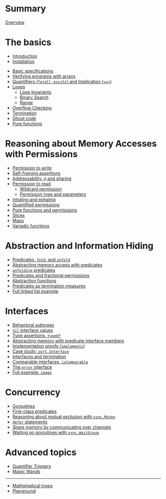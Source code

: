 # Summary

[Overview](./overview.md)

# The basics
- [Introduction]()
- [Installation]()
<!-- - [Getting started]() -->
- [Basic specifications](./01/basic-specs.md)
  <!-- - [`assert` and `assume`](./assert-assume.md) -->
  <!-- - [requires, ensures, and preserves](./requires-ensures.md)-->
- [Verifying programs with arrays](./01/basic-array.md)
- [Quantifiers (`forall`, `exists`) and Implication (`==>`)](./01/quantifier.md)
- [Loops](./01/loops.md)
  - [Loop Invariants](./01/loops-invariant.md)
  - [Binary Search](./01/loops-binarysearch.md)
  - [Range](./01/loops-range.md)
- [Overflow Checking](./01/overflow.md)
- [Termination](./01/termination.md)
- [Ghost code](./01/ghost.md)
- [Pure functions](./01/pure.md)

# Reasoning about Memory Accesses with Permissions
- [Permission to write](./02/permission-write.md)
- [Self-framing assertions](./02/self-framing.md)
- [Addressability, `@` and sharing](./02/addressable.md)
- [Permission to read](./02/fractional-permissions.md)
  - [Wildcard permission](./02/wildcard-permission.md)
  - [Permission type and parameters](./02/permission-type.md)
- [Inhaling and exhaling](./02/inhale-exhale.md)
- [Quantified permissions](./02/quantified-permission.md)
- [Pure functions and permissions](./02/permission-pure.md)
- [Slices](./02/slices.md)
- [Maps](./02/maps.md)
- [Variadic functions]()

# Abstraction and Information Hiding
- [Predicates, `fold`, and `unfold`](./03/predicates.md)
- [Abstracting memory access with predicates](./03/abstracting-memory.md)
- [`unfolding` predicates](./03/unfolding.md)
- [Predicates and fractional permissions](./03/predicates-fractional.md)
- [Abstraction functions](./03/abstraction-view.md)
- [Predicates as termination measures](./03/predicate-termination.md)
- [Full linked list example](./03/full-example.md)

# Interfaces
- [Behavioral subtypes](./04/behavioral.md)
- [`nil` interface values](./04/nil.md)
- [Type assertions, `typeOf`](./04/type.md)
- [Abstracting memory with predicate interface members](./04/mem.md)
- [Implementation proofs (`implements`)](./04/implements.md)
- [Case study: `sort.Interface`](./04/sort.md)
- [Interfaces and termination](./04/interface-termination.md)
- [Comparable interfaces, `isComparable`](./04/comparable.md)
- [The `error` interface]()
- [Full example: `image`](./04/image.md)

# Concurrency
- [Goroutines](./05/goroutine.md)
- [First-class predicates](./05/first-class-predicates.md)
- [Reasoning about mutual exclusion with `sync.Mutex`](./05/mutex.md)
- [`defer` statements](./05/defer.md)
- [Share memory by communicating over channels]()
- [Waiting on goroutines with `sync.WaitGroup`]()

# Advanced topics
- [Quantifier Triggers](./triggers.md)
- [Magic Wands](./magic-wands.md)

---
- [Mathematical types](./reference-mathematical-types.md)
- [Playground](./playground.md)
